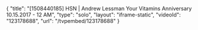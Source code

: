{
    "title": "[1508440185] HSN | Andrew Lessman Your Vitamins Anniversary 10.15.2017 - 12 AM",
    "type": "solo",
    "layout": "iframe-static",
    "videoId": "123178688",
    "url": "\/tvpembed\/123178688"
}